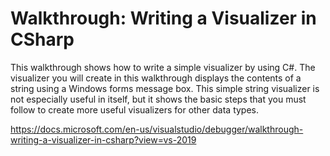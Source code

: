 # Walkthrough: Writing a Visualizer in CSharp

This walkthrough shows how to write a simple visualizer by using C#. The visualizer you will create in this walkthrough displays the contents of a string using a Windows forms message box. This simple string visualizer is not especially useful in itself, but it shows the basic steps that you must follow to create more useful visualizers for other data types.

<https://docs.microsoft.com/en-us/visualstudio/debugger/walkthrough-writing-a-visualizer-in-csharp?view=vs-2019>
